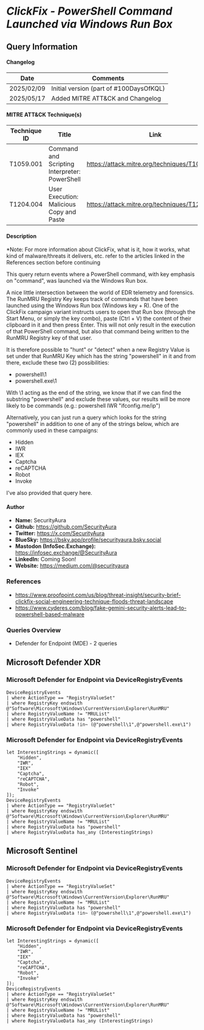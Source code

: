 # *ClickFix - PowerShell Command Launched via Windows Run Box*

## Query Information

#### Changelog

| Date | Comments |
|---|---|
| 2025/02/09 | Initial version (part of #100DaysOfKQL) |
| 2025/05/17 | Added MITRE ATT&CK and Changelog |

#### MITRE ATT&CK Technique(s)

| Technique ID | Title    | Link    |
| ---  | --- | --- |
| T1059.001 | Command and Scripting Interpreter: PowerShell | https://attack.mitre.org/techniques/T1059/001/ |
| T1204.004 | User Execution: Malicious Copy and Paste | https://attack.mitre.org/techniques/T1204/004/ | 

#### Description

*Note: For more information about ClickFix, what is it, how it works, what kind of malware/threats it delivers, etc. refer to the articles linked in the References section before continuing

This query return events where a PowerShell command, with key emphasis on "command", was launched via the Windows Run box.

A nice little intersection between the world of EDR telemetry and forensics. The RunMRU Registry Key keeps track of commands that have been launched using the Windows Run box (Windows key + R). One of the ClickFix campaign variant instructs users to open that Run box (through the Start Menu, or simply the key combo), paste (Ctrl + V) the content of their clipboard in it and then press Enter. This will not only result in the execution of that PowerShell command, but also that command being written to the RunMRU Registry key of that user.

It is therefore possible to "hunt" or "detect" when a new Registry Value is set under that RunMRU Key which has the string "powershell" in it and from there, exclude these two (2) possibilities:

- powershell\1
- powershell.exe\1

With \1 acting as the end of the string, we know that if we can find the substring "powershell" and exclude these values, our results will be more likely to be commands (e.g.: powershell IWR "ifconfig.me/ip")

Alternatively, you can just run a query which looks for the string "powershell" in addition to one of any of the strings below, which are commonly used in these campaigns:

- Hidden
- IWR
- IEX
- Captcha
- reCAPTCHA
- Robot
- Invoke

I've also provided that query here.

#### Author <Optional>
- **Name:** SecurityAura
- **Github:** https://github.com/SecurityAura
- **Twitter:** https://x.com/SecurityAura
- **BlueSky:** https://bsky.app/profile/securityaura.bsky.social
- **Mastodon (InfoSec.Exchange):** https://infosec.exchange/@SecurityAura
- **LinkedIn:** Coming Soon!
- **Website:** https://medium.com/@securityaura

### References ###

- https://www.proofpoint.com/us/blog/threat-insight/security-brief-clickfix-social-engineering-technique-floods-threat-landscape
- https://www.cyderes.com/blog/fake-gemini-security-alerts-lead-to-powershell-based-malware

### Queries Overview ###

- Defender for Endpoint (MDE) - 2 queries

## Microsoft Defender XDR ##
### Microsoft Defender for Endpoint via DeviceRegistryEvents ###
```KQL
DeviceRegistryEvents
| where ActionType == "RegistryValueSet"
| where RegistryKey endswith @"Software\Microsoft\Windows\CurrentVersion\Explorer\RunMRU"
| where RegistryValueName != "MRUList"
| where RegistryValueData has "powershell"
| where RegistryValueData !in~ (@"powershell\1",@"powershell.exe\1")
```
### Microsoft Defender for Endpoint via DeviceRegistryEvents ###
```KQL
let InterestingStrings = dynamic([
    "Hidden",
    "IWR",
    "IEX"
    "Captcha",
    "reCAPTCHA",
    "Robot",
    "Invoke"
]);
DeviceRegistryEvents
| where ActionType == "RegistryValueSet"
| where RegistryKey endswith @"Software\Microsoft\Windows\CurrentVersion\Explorer\RunMRU"
| where RegistryValueName != "MRUList"
| where RegistryValueData has "powershell"
| where RegistryValueData has_any (InterestingStrings)
```
## Microsoft Sentinel ##
### Microsoft Defender for Endpoint via DeviceRegistryEvents ###
```KQL
DeviceRegistryEvents
| where ActionType == "RegistryValueSet"
| where RegistryKey endswith @"Software\Microsoft\Windows\CurrentVersion\Explorer\RunMRU"
| where RegistryValueName != "MRUList"
| where RegistryValueData has "powershell"
| where RegistryValueData !in~ (@"powershell\1",@"powershell.exe\1")
```
### Microsoft Defender for Endpoint via DeviceRegistryEvents ###
```KQL
let InterestingStrings = dynamic([
    "Hidden",
    "IWR",
    "IEX"
    "Captcha",
    "reCAPTCHA",
    "Robot",
    "Invoke"
]);
DeviceRegistryEvents
| where ActionType == "RegistryValueSet"
| where RegistryKey endswith @"Software\Microsoft\Windows\CurrentVersion\Explorer\RunMRU"
| where RegistryValueName != "MRUList"
| where RegistryValueData has "powershell"
| where RegistryValueData has_any (InterestingStrings)
```
